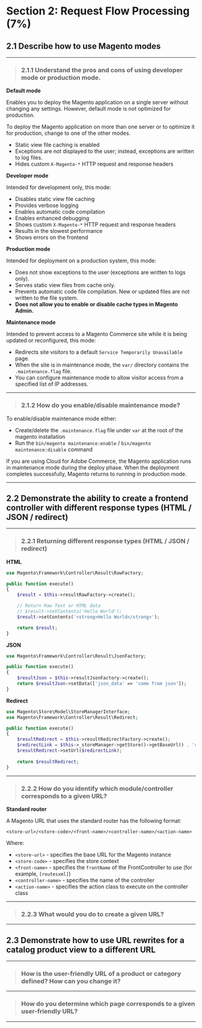 # Section 2: Request Flow Processing (7%)

## 2.1 Describe how to use Magento modes

---

> ### 2.1.1 Understand the pros and cons of using developer mode or production mode.

**Default mode**

Enables you to deploy the Magento application on a single server without changing any settings. However, default mode is not optimized for production.

To deploy the Magento application on more than one server or to optimize it for production, change to one of the other modes.

* Static view file caching is enabled
* Exceptions are not displayed to the user; instead, exceptions are written to log files.
* Hides custom `X-Magento-*` HTTP request and response headers


**Developer mode**

Intended for development only, this mode:

* Disables static view file caching
* Provides verbose logging
* Enables automatic code compilation
* Enables enhanced debugging
* Shows custom `X-Magento-*` HTTP request and response headers
* Results in the slowest performance
* Shows errors on the frontend

**Production mode**

Intended for deployment on a production system, this mode:

* Does not show exceptions to the user (exceptions are written to logs only).
* Serves static view files from cache only.
* Prevents automatic code file compilation. New or updated files are not written to the file system.
* **Does not allow you to enable or disable cache types in Magento Admin.**


**Maintenance mode**

Intended to prevent access to a Magento Commerce site while it is being updated or reconfigured, this mode:

* Redirects site visitors to a default `Service Temporarily Unavailable` page.
* When the site is in maintenance mode, the `var/` directory contains the `.maintenance.flag` file.
* You can configure maintenance mode to allow visitor access from a specified list of IP addresses.

---

> ### 2.1.2 How do you enable/disable maintenance mode?

To enable/disable maintenance mode either: 
* Create/delete the `.maintenance.flag` file under `var` at the root of the magento installation
* Run the `bin/magento maintenance:enable` / `bin/magento maintenance:disable` command

If you are using Cloud for Adobe Commerce, the Magento application runs in maintenance mode during the deploy phase. 
When the deployment completes successfully, Magento returns to running in production mode.

---

## 2.2 Demonstrate the ability to create a frontend controller with different response types (HTML / JSON / redirect)

---

> ### 2.2.1 Returning different response types (HTML / JSON / redirect)

**HTML**

```php
use Magento\Framework\Controller\Result\RawFactory;
```

```php
public function execute()
{
    $result = $this->resultRawFactory->create();

    // Return Raw Text or HTML data
    // $result->setContents('Hello World');
    $result->setContents('<strong>Hello World</strong>');

    return $result;
}
```

**JSON**
```php
use Magento\Framework\Controller\Result\JsonFactory;
```

```php
public function execute()
{
    $resultJson = $this->resultJsonFactory->create();
    return $resultJson->setData(['json_data' => 'come from json']);
}
```

**Redirect**

```php
use Magento\Store\Model\StoreManagerInterface;
use Magento\Framework\Controller\Result\Redirect;
```

```php
public function execute()
{
    $resultRedirect = $this->resultRedirectFactory->create();
    $redirectLink = $this->_storeManager->getStore()->getBaseUrl() . 'customer/account/login'; 
    $resultRedirect->setUrl($redirectLink);
    
    return $resultRedirect;
}
```

---

> ### 2.2.2 How do you identify which module/controller corresponds to a given URL?

**Standard router**

A Magento URL that uses the standard router has the following format:

`<store-url>/<store-code>/<front-name>/<controller-name>/<action-name>`

Where:

* `<store-url>` - specifies the base URL for the Magento instance
* `<store-code>` - specifies the store context
* `<front-name>` - specifies the `frontName` of the FrontController to use (for example, `[routesxml]`)
* `<controller-name>` - specifies the name of the controller
* `<action-name>` - specifies the action class to execute on the controller class

---

> ### 2.2.3 What would you do to create a given URL?

---

## 2.3 Demonstrate how to use URL rewrites for a catalog product view to a different URL

---

> ### How is the user-friendly URL of a product or category defined? How can you change it?

---

> ### How do you determine which page corresponds to a given user-friendly URL?

---